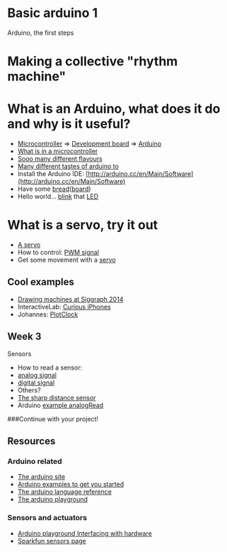 # Basic arduino 1

Arduino, the first steps

# Making a collective "rhythm machine"


# What is an Arduino, what does it do and why is it useful?
 * [Microcontroller](http://bit.ly/17jj02u) => [Development board](http://en.wikipedia.org/wiki/Microprocessor_development_board) => [Arduino](http://arduino.cc/en/uploads/Main/ArduinoUno_R3_Front.jpg)
 * [What is in a microcontroller](http://microcontroller.com/news/images/1/Atmel_XMEGA_B1.jpg)
 * [Sooo many different flavours](http://www.atmel.com/products/microcontrollers/default.aspx)
 * [Many different tastes of arduino to](http://arduino.cc/en/Main/Products)
* Install the Arduino IDE: [http://arduino.cc/en/Main/Software](http://arduino.cc/en/Main/Software)
* Have some [bread](https://www.youtube.com/watch?v=dvsHkyqzy9M)([board](https://www.youtube.com/watch?v=q_Q5s9AhCR0))
* Hello world... [blink](http://arduino.cc/en/Tutorial/Blink) that [LED](http://arduino.cc/en/Tutorial/Blink)

# What is a servo, try it out
 * [A servo](http://www.pyroelectro.com/tutorials/servo_motor/parts/hitec_servo_b.jpg)
 * How to control: [PWM signal](http://upload.wikimedia.org/wikipedia/commons/7/7b/ServoPwm.png)
 * Get some movement with a [servo](http://arduino.cc/en/Tutorial/Sweep)

## Cool examples
* [Drawing machines at Siggraph 2014](http://www.siggraph.org/file/siggraph-2014-arduino-drawing-machines-studio-contributor)
* InteractiveLab: [Curious iPhones](http://www.creativeapplications.net/processing/curious-iphones-by-interactivelab-arduino-processing-opencv-ios-of/)
* Johannes: [PlotClock](https://www.youtube.com/watch?v=iOLFP90DneY)

## Week 3
Sensors
 * How to read a sensor:
  * [analog signal](http://arduino.cc/en/Reference/AnalogRead)
  * [digital signal](http://arduino.cc/en/Reference/DigitalRead)
  * Others?
 * [The sharp distance sensor](http://www.sharpsma.com/webfm_send/1489)
 * Arduino [example analogRead](http://arduino.cc/en/Reference/analogRead)

###Continue with your project!


## Resources
### Arduino related
* [The arduino site](http://arduino.cc)
* [Arduino examples to get you started](http://arduino.cc/en/Tutorial/HomePage)
* [The arduino language reference](http://arduino.cc/en/Reference/HomePage)
* [The arduino playground](http://playground.arduino.cc/)

### Sensors and actuators
* [Arduino playground Interfacing with hardware](http://playground.arduino.cc/Main/InterfacingWithHardware)
* [Sparkfun sensors page](https://www.sparkfun.com/categories/23)
